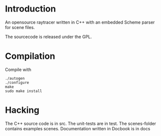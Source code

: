 
Introduction
============

An opensource raytracer written in C++ with an embedded Scheme parser for scene files.

The sourcecode is released under the GPL.

Compilation
===========

Compile with

    ./autogen
    ./configure
    make
    sudo make install

Hacking 
=======

The C++ source code is in src.
The unit-tests are in test.
The scenes-folder contains examples scenes.
Documentation written in Docbook is in docs


